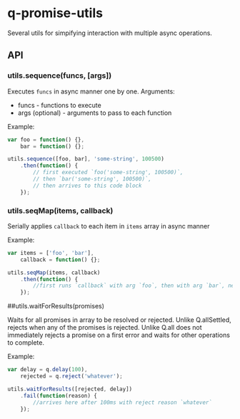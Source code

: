 # q-promise-utils

Several utils for simpifying interaction with multiple async operations.

## API

### utils.sequence(funcs, [args])

Executes `funcs` in async manner one by one.
Arguments:
* funcs - functions to execute
* args (optional) - arguments to pass to each function

Example:

```js
var foo = function() {},
    bar = function() {};

utils.sequence([foo, bar], 'some-string', 100500)
    .then(function() {
        // first executed `foo('some-string', 100500)`,
        // then `bar('some-string', 100500)`,
        // then arrives to this code block
    });
```

### utils.seqMap(items, callback)

Serially applies `callback` to each item in `items` array in async manner

Example:

```js
var items = ['foo', 'bar'],
    callback = function() {};

utils.seqMap(items, callback)
    .then(function() {
        //first runs `callback` with arg `foo`, then with arg `bar`, next arrives to this code block
    });
```

##utils.waitForResults(promises)

Waits for all promises in array to be resolved or rejected.
Unlike Q.allSettled, rejects when any of the promises is rejected.
Unlike Q.all does not immediately rejects a promise on a first error and waits for other operations to complete.

Example:

```js
var delay = q.delay(100),
    rejected = q.reject('whatever');

utils.waitForResults([rejected, delay])
    .fail(function(reason) {
        //arrives here after 100ms with reject reason `whatever`
    });
```
